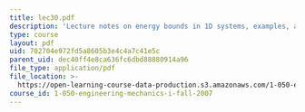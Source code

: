 ```yaml
---
title: lec30.pdf
description: 'Lecture notes on energy bounds in 1D systems, examples, and applications.'
type: course
layout: pdf
uid: 702704e972fd5a8605b3e4c4a7c41e5c
parent_uid: dec40ff4e8ca636fc6dbd88880914a96
file_type: application/pdf
file_location: >-
  https://open-learning-course-data-production.s3.amazonaws.com/1-050-engineering-mechanics-i-fall-2007/702704e972fd5a8605b3e4c4a7c41e5c_lec30.pdf
course_id: 1-050-engineering-mechanics-i-fall-2007
---
```


